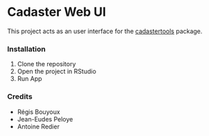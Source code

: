 # Cadaster Web UI

This project acts as an user interface for the [cadastertools](https://github.com/peloyeje/cadastertools) package.

### Installation

1. Clone the repository
2. Open the project in RStudio
3. Run App

### Credits

- Régis Bouyoux
- Jean-Eudes Peloye
- Antoine Redier
